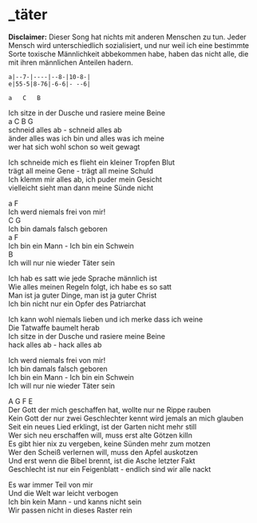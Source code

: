 # _täter

**Disclaimer:** Dieser Song hat nichts mit anderen Menschen zu tun. Jeder
Mensch wird unterschiedlich sozialisiert, und nur weil ich eine bestimmte Sorte
toxische Männlichkeit abbekommen habe, haben das nicht alle, die mit ihren
männlichen Anteilen hadern.

```
a|--7-|----|--8-|10-8-|
e|55-5|8-76|-6-6|- --6|
```

	a	C	B  
Ich sitze in der Dusche und rasiere meine Beine  
a	C	B	G  
schneid alles ab - schneid alles ab  
änder alles was ich bin und alles was ich meine  
wer hat sich wohl schon so weit gewagt

Ich schneide mich es flieht ein kleiner Tropfen Blut  
trägt all meine Gene - trägt all meine Schuld  
Ich klemm mir alles ab, ich puder mein Gesicht  
vielleicht sieht man dann meine Sünde nicht

a		F  
Ich werd niemals frei von mir!  
C		G  
Ich bin damals falsch geboren  
a		   F  
Ich bin ein Mann - Ich bin ein Schwein  
B  
Ich will nur nie wieder Täter sein

Ich hab es satt wie jede Sprache männlich ist  
Wie alles meinen Regeln folgt, ich habe es so satt  
Man ist ja guter Dinge, man ist ja guter Christ  
Ich bin nicht nur ein Opfer des Patriarchat

Ich kann wohl niemals lieben und ich merke dass ich weine  
Die Tatwaffe baumelt herab  
Ich sitze in der Dusche und rasiere meine Beine  
hack alles ab - hack alles ab

Ich werd niemals frei von mir!  
Ich bin damals falsch geboren  
Ich bin ein Mann - Ich bin ein Schwein  
Ich will nur nie wieder Täter sein

A       G       F       E  
Der Gott der mich geschaffen hat, wollte nur ne Rippe rauben  
Kein Gott der nur zwei Geschlechter kennt wird jemals an mich glauben  
Seit ein neues Lied erklingt, ist der Garten nicht mehr still  
Wer sich neu erschaffen will, muss erst alte Götzen killn  
Es gibt hier nix zu vergeben, keine Sünden mehr zum motzen  
Wer den Scheiß verlernen will, muss den Apfel auskotzen  
Und erst wenn die Bibel brennt, ist die Asche letzter Fakt  
Geschlecht ist nur ein Feigenblatt - endlich sind wir alle nackt

Es war immer Teil von mir  
Und die Welt war leicht verbogen  
Ich bin kein Mann - und kanns nicht sein  
Wir passen nicht in dieses Raster rein

